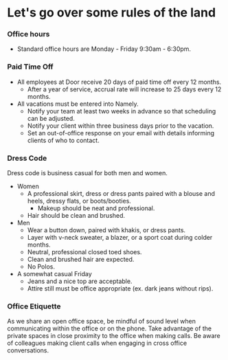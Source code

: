 # Let's go over some rules of the land

### Office hours

* Standard office hours are Monday - Friday 9:30am - 6:30pm.

### Paid Time Off

* All employees at Door receive 20 days of paid time off every 12 months. 
  * After a year of service, accrual rate will increase to 25 days every 12 months.
* All vacations must be entered into Namely.
  * Notify your team at least two weeks in advance so that scheduling can be adjusted.
  * Notify your client within three business days prior to the vacation.
  * Set an out-of-office response on your email with details informing clients of who to contact.

### Dress Code

Dress code is business casual for both men and women.

* Women
  * A professional skirt, dress or dress pants paired with a blouse and heels, dressy flats, or boots/booties.
    * Makeup should be neat and professional.
  * Hair should be clean and brushed.
* Men
  * Wear a button down, paired with khakis, or dress pants.
  * Layer with v-neck sweater, a blazer, or a sport coat during colder months.
  * Neutral, professional closed toed shoes.
  * Clean and brushed hair are expected.
  * No Polos.
* A somewhat casual Friday
  * Jeans and a nice top are acceptable.
  * Attire still must be office appropriate \(ex. dark jeans without rips\).

### Office Etiquette

As we share an open office space, be mindful of sound level when communicating within the office or on the phone. Take advantage of the private spaces in close proximity to the office when making calls. Be aware of colleagues making client calls when engaging in cross office conversations.

